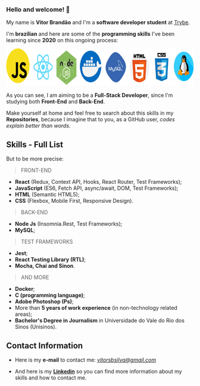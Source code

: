 ### Hello and welcome! 👋

My name is **Vitor Brandão** and I'm a **software developer student** at [Trybe](https://www.betrybe.com/). 

I'm **brazilian** and here are some of the **programming skills** I've been learning since **2020** on this ongoing process:

<img src="my-coding-skills.png" alt="my-skills" width="700" height="100" />

As you can see, I am aiming to be a **Full-Stack Developer**, since I'm studying both **Front-End** and **Back-End**. 

Make yourself at home and feel free to search about this skills in my **Repositories**, because I imagine that to you, as a GitHub user, *codes explain better than words*. 

Skills - Full List
---------

But to be more precise:

> FRONT-END
- **React** (Redux, Context API, Hooks, React Router, Test Frameworks);
- **JavaScript** (ES6, Fetch API, async/await, DOM, Test Frameworks);
- **HTML** (Semantic HTML5);
- **CSS** (Flexbox, Mobile First, Responsive Design).

> BACK-END
- **Node Js** (Insomnia.Rest, Test Frameworks);
- **MySQL**;

> TEST FRAMEWORKS
- **Jest**;
- **React Testing Library (RTL)**;
- **Mocha, Chai and Sinon**.

> AND MORE
- **Docker**;
- **C (programming language)**;
- **Adobe Photoshop (Ps)**;
- More than **5 years of work experience** (in non-technology related areas);
- **Bachelor's Degree in Journalism** in Universidade do Vale do Rio dos Sinos (Unisinos).

Contact Information
---------

* Here is my **e-mail** to contact me: *vitorsbsilva@gmail.com*

* And here is my **[Linkedin](https://www.linkedin.com/in/vitorbrandao-silva/)** so you can find more information about my skills and how to contact me.  

